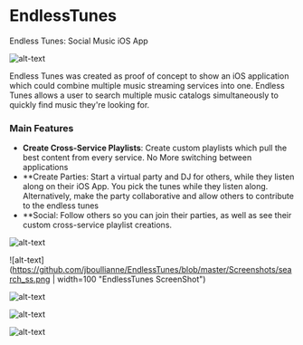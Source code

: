 # EndlessTunes
Endless Tunes: Social Music iOS App

![alt-text](https://github.com/jboullianne/EndlessTunes/blob/master/EndlessSoundFeed/Assets.xcassets/ESF_logo.imageset/ESF_logo.png "EndlessTunes Logo")

Endless Tunes was created as proof of concept to show an iOS application which could combine multiple music streaming services into one. Endless Tunes allows a user to search multiple music catalogs simultaneously to quickly find music they're looking for. 

### Main Features

- __Create Cross-Service Playlists__: Create custom playlists which pull the best content from every service. No More switching between applications
- **Create Parties: Start a virtual party and DJ for others, while they listen along on their iOS App. You pick the tunes while they listen along. Alternatively, make the party collaborative and allow others to contribute to the endless tunes
- **Social: Follow others so you can join their parties, as well as see their custom cross-service playlist creations.

![alt-text](https://github.com/jboullianne/EndlessTunes/blob/master/Screenshots/login_ss.png "EndlessTunes ScreenShot")

![alt-text](https://github.com/jboullianne/EndlessTunes/blob/master/Screenshots/search_ss.png | width=100 "EndlessTunes ScreenShot")

![alt-text](https://github.com/jboullianne/EndlessTunes/blob/master/Screenshots/nowplaying_ss.png "EndlessTunes ScreenShot")

![alt-text](https://github.com/jboullianne/EndlessTunes/blob/master/Screenshots/playlist_ss2.png "EndlessTunes ScreenShot")

![alt-text](https://github.com/jboullianne/EndlessTunes/blob/master/Screenshots/playlist_ss.png "EndlessTunes ScreenShot")